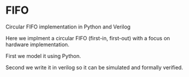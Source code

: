 # FIFO
Circular FIFO implementation in Python and Verilog


Here we implment a circular FIFO (first-in, first-out) with a focus on hardware implementation. 

First we model it using Python. 

Second we write it in verilog so it can be simulated and formally verified. 
